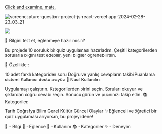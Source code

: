 <a href="https://question-project-js-react.vercel.app/">Click and examine, mate.</a>
  
![screencapture-question-project-js-react-vercel-app-2024-02-28-23_03_21](https://github.com/batuhanlog/Question_Project-JS-REACT-/assets/82649079/4eb04a23-c371-4e63-906d-6efdb445e4ac)

<a href="[ornek.html](https://question-project-js-react.vercel.app/)" target="_blank" >
    <img src="[test.jpg](https://github.com/batuhanlog/Question_Project-JS-REACT-/assets/82649079/4eb04a23-c371-4e63-906d-6efdb445e4ac)" />
</a>

🧠 Bilgini test et, eğlenmeye hazır mısın?

Bu projede 10 soruluk bir quiz uygulaması hazırladım. Çeşitli kategorilerden sorularla bilgini test edebilir, yeni bilgiler öğrenebilirsin.

🎉 Özellikler:

10 adet farklı kategoriden soru
Doğru ve yanlış cevapların takibi
Puanlama sistemi
Kullanıcı dostu arayüz
🚀 Nasıl Kullanılır:

Uygulamayı çalıştırın.
Kategorilerden birini seçin.
Soruları okuyun ve şıklardan doğru cevabı seçin.
Sonucu görün ve puanınızı takip edin.
📚 Kategoriler:

Tarih
Coğrafya
Bilim
Genel Kültür
Güncel Olaylar
✨ Eğlenceli ve öğretici bir quiz uygulaması arıyorsan, bu projeyi dene!

🧠 - Bilgi
🎉 - Eğlence
🚀 - Kullanım
📚 - Kategoriler
✨ - Deneyim
